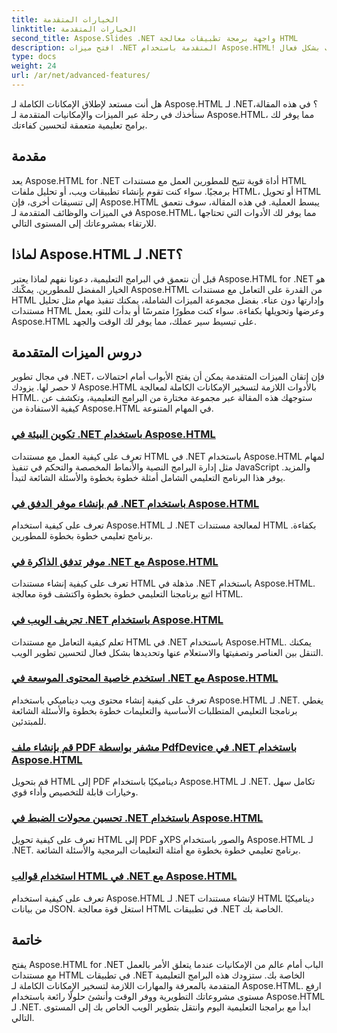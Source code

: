 ```yaml
---
title: الخيارات المتقدمة
linktitle: الخيارات المتقدمة
second_title: Aspose.Slides .NET واجهة برمجة تطبيقات معالجة HTML
description: افتح ميزات .NET المتقدمة باستخدام Aspose.HTML! بدءًا من تكوين البيئة وحتى استخراج الويب، استكشف البرامج التعليمية الشاملة لتطوير الويب بشكل فعال.
type: docs
weight: 24
url: /ar/net/advanced-features/
---
```


هل أنت مستعد لإطلاق الإمكانات الكاملة لـ Aspose.HTML لـ .NET؟ في هذه المقالة، سنأخذك في رحلة عبر الميزات والإمكانيات المتقدمة لـ Aspose.HTML، مما يوفر لك برامج تعليمية متعمقة لتحسين كفاءتك.

## مقدمة

يعد Aspose.HTML for .NET أداة قوية تتيح للمطورين العمل مع مستندات HTML برمجيًا. سواء كنت تقوم بإنشاء تطبيقات ويب، أو تحليل ملفات HTML، أو تحويل HTML إلى تنسيقات أخرى، فإن Aspose.HTML يبسط العملية. في هذه المقالة، سوف نتعمق في الميزات والوظائف المتقدمة لـ Aspose.HTML، مما يوفر لك الأدوات التي تحتاجها للارتقاء بمشروعاتك إلى المستوى التالي.

## لماذا Aspose.HTML لـ .NET؟

قبل أن نتعمق في البرامج التعليمية، دعونا نفهم لماذا يعتبر Aspose.HTML for .NET هو الخيار المفضل للمطورين. يمكّنك Aspose.HTML من القدرة على التعامل مع مستندات HTML وإدارتها دون عناء. بفضل مجموعة الميزات الشاملة، يمكنك تنفيذ مهام مثل تحليل مستندات HTML وعرضها وتحويلها بكفاءة. سواء كنت مطورًا متمرسًا أو بدأت للتو، يعمل Aspose.HTML على تبسيط سير عملك، مما يوفر لك الوقت والجهد.

## دروس الميزات المتقدمة
في مجال تطوير .NET، فإن إتقان الميزات المتقدمة يمكن أن يفتح الأبواب أمام احتمالات لا حصر لها. يزودك Aspose.HTML بالأدوات اللازمة لتسخير الإمكانات الكاملة لمعالجة HTML. ستوجهك هذه المقالة عبر مجموعة مختارة من البرامج التعليمية، وتكشف عن كيفية الاستفادة من Aspose.HTML في المهام المتنوعة.
### [تكوين البيئة في .NET باستخدام Aspose.HTML](./environment-configuration/)
تعرف على كيفية العمل مع مستندات HTML في .NET باستخدام Aspose.HTML لمهام مثل إدارة البرامج النصية والأنماط المخصصة والتحكم في تنفيذ JavaScript والمزيد. يوفر هذا البرنامج التعليمي الشامل أمثلة خطوة بخطوة والأسئلة الشائعة لتبدأ.
### [قم بإنشاء موفر الدفق في .NET باستخدام Aspose.HTML](./create-stream-provider/)
تعرف على كيفية استخدام Aspose.HTML لـ .NET لمعالجة مستندات HTML بكفاءة. برنامج تعليمي خطوة بخطوة للمطورين.
### [موفر تدفق الذاكرة في .NET مع Aspose.HTML](./memory-stream-provider/)
تعرف على كيفية إنشاء مستندات HTML مذهلة في .NET باستخدام Aspose.HTML. اتبع برنامجنا التعليمي خطوة بخطوة واكتشف قوة معالجة HTML.
### [تجريف الويب في .NET باستخدام Aspose.HTML](./web-scraping/)
تعلم كيفية التعامل مع مستندات HTML في .NET باستخدام Aspose.HTML. يمكنك التنقل بين العناصر وتصفيتها والاستعلام عنها وتحديدها بشكل فعال لتحسين تطوير الويب.
### [استخدم خاصية المحتوى الموسعة في .NET مع Aspose.HTML](./use-extended-content-property/)
تعرف على كيفية إنشاء محتوى ويب ديناميكي باستخدام Aspose.HTML لـ .NET. يغطي برنامجنا التعليمي المتطلبات الأساسية والتعليمات خطوة بخطوة والأسئلة الشائعة للمبتدئين.
### [قم بإنشاء ملف PDF مشفر بواسطة PdfDevice في .NET باستخدام Aspose.HTML](./generate-encrypted-pdf-by-pdfdevice/)
قم بتحويل HTML إلى PDF ديناميكيًا باستخدام Aspose.HTML لـ .NET. تكامل سهل وخيارات قابلة للتخصيص وأداء قوي.
### [تحسين محولات الضبط في .NET باستخدام Aspose.HTML](./fine-tuning-converters/)
تعرف على كيفية تحويل HTML إلى PDF وXPS والصور باستخدام Aspose.HTML لـ .NET. برنامج تعليمي خطوة بخطوة مع أمثلة التعليمات البرمجية والأسئلة الشائعة.
### [استخدام قوالب HTML في .NET مع Aspose.HTML](./using-html-templates/)
تعرف على كيفية استخدام Aspose.HTML لـ .NET لإنشاء مستندات HTML ديناميكيًا من بيانات JSON. استغل قوة معالجة HTML في تطبيقات .NET الخاصة بك.


## خاتمة

يفتح Aspose.HTML for .NET الباب أمام عالم من الإمكانيات عندما يتعلق الأمر بالعمل مع مستندات HTML في تطبيقات .NET الخاصة بك. ستزودك هذه البرامج التعليمية المتقدمة بالمعرفة والمهارات اللازمة لتسخير الإمكانات الكاملة لـ Aspose.HTML. ارفع مستوى مشروعاتك التطويرية ووفر الوقت وأنشئ حلولًا رائعة باستخدام Aspose.HTML لـ .NET. ابدأ مع برامجنا التعليمية اليوم وانتقل بتطوير الويب الخاص بك إلى المستوى التالي.